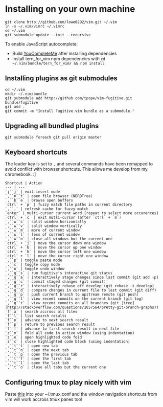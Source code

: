 # Installing on your own machine

    git clone http://github.com/lowe0292/vim.git ~/.vim
    ln -s ~/.vim/vimrc ~/.vimrc
    cd ~/.vim
    git submodule update --init --recursive

To enable JavaScript autocomplete:
- Build [YouCompleteMe](https://github.com/Valloric/YouCompleteMe#full-installation-guide) after installing dependencies
- Install tern_for_vim npm dependencies with ```cd ~/.vim/bundle/tern_for_vim/ && npm install```

## Installing plugins as git submodules

    cd ~/.vim
    mkdir ~/.vim/bundle
    git submodule add http://github.com/tpope/vim-fugitive.git bundle/fugitive
    git add .
    git commit -m "Install Fugitive.vim bundle as a submodule."

## Upgrading all bundled plugins

    git submodule foreach git pull origin master

## Keyboard shortcuts

The leader key is set to `,` and several commands have been remapped to avoid conflict with browser shortcuts. This allows me develop from my chromebook. :]

    Shortcut | Action
    --- | ---
    `j``j` | exit insert mode
    `,``n``t` | open file browser (NERDTree)
    `,``b``e` | browse open buffers
    `ctrl` + `p` | fuzzy match file paths in current directory
    `,``,` | refresh cache for fuzzy match
    `enter` | multi-cursor current word (repeat to select more occurences)
    `ctrl` + `c` | exit mutli-cursor (after `ctrl` + `m`)
    `,``w``s` | split window horizontally
    `,``w``v` | split window vertically
    `,``w``m` | more of current window
    `,``w``l` | less of current window
    `,``w``o` | close all windows but the current one
    `ctrl` + `j` | move the cursor down one window
    `ctrl` + `k` | move the cursor up one window
    `ctrl` + `h` | move the cursor left one window
    `ctrl` + `l` | move the cursor right one window
    `,``p` | toggle paste mode
    `,``c` | toggle copy mode
    `,``u` | toggle undo window
    `,``g``s` | run fugitive's interactive git status
    `,``g``a` | interactively stage changes since last commit (git add -p)
    `,``g``c` | commit staged changes (git commit)
    `,``g``r` | interactively rebase off develop (git rebase -i develop)
    `,``g``d` | compare changes in current file to last commit (git diff)
    `,``g``p` | push current branch to upstream remote (git push)
    `,``g``l` | view recent commits on the current branch (git log)
    `,``g``t` | view recent commits on all branches (git [tree](http://stackoverflow.com/questions/1057564/pretty-git-branch-graphs))
    `f``a` | search accross all files
    `f``l` | list search results
    `f``n` | advance to next search result
    `f``p` | return to previous search result
    `f``f` | advance to first search result in next file
    `z``m` | fold all code in active window (using indentation)
    `z``o` | open highlighted code fold
    `z``c` | close highlighted code block (using indentation)
    `,``t``t` | open new tab
    `,``t``n` | open the next tab
    `,``t``p` | open the previous tab
    `,``t``f` | open the first tab
    `,``t``l` | open the last tab
    `,``t``o` | close all tabs but the current one

## Configuring tmux to play nicely with vim

Paste [this](https://gist.github.com/lowe0292/af5748926a52948709eb) into your ~/.tmux.conf and the window navigation shortcuts from vim will work accross tmux panes too!
